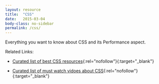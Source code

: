 ```yaml
---
layout: resource
title:  "CSS"
date:   2015-03-04
body-class: no-sidebar
permalink: /css/
---
```


Everything you want to know about CSS and its Performance aspect.

Related Links:

- [Curated list of best CSS resources](https://github.com/sotayamashita/awesome-css){:rel="nofollow"}{:target="_blank"}

- [Curated list of must watch vidoes about CSS](https://github.com/AllThingsSmitty/must-watch-css){:rel="nofollow"}{:target="_blank"}